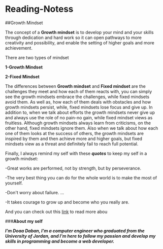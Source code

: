 # Reading-Notess
##Growth Mindset

The concept of a **Growth mindset** is to develop your mind and your skills through dedication and hard work so it can open pathways to more creativity and possibility, and enable the setting of higher goals and more achievement.

There are two types of mindset

**1-Growth Mindset**

**2-Fixed Mindset**

The differences between **Growth mindset** and **Fixed mindset** are the challenges they meet and how each of them reacts with, you can simply see the growth mindsets embrace the challenges, while fixed mindsets avoid them. 
As well as, how each of them deals with obstacles and how growth mindsets persist, while, fixed mindsets lose focus and give up.
In addition to, when we talk about efforts the growth mindsets never give up and always use the role of no pain-no gain, while fixed mindset views as fruitless. Although growth mindsets always learn from criticisms, on the other hand, fixed mindsets ignore them.
Also when we talk about how each one of them looks at the success of others, the growth mindsets are inspired by them and then achieve more and higher goals, but fixed mindsets view as a threat and definitely fail to reach full potential. 

Finally, I always remind my self with these ***quotes*** to keep my self in a growth mindset:

-Great works are performed, not by strength, but by perseverance.

-The very best thing you can do for the whole world is to make the most of yourself.

-Don't worry about failure. ...

-It takes courage to grow up and become who you really are.

And you can check out this [link](https://www.atlassian.com/blog/inside-atlassian/growth-mindset) to read more abou

###**About my self**

***I'm Doaa Daban, I'm a computer engineer who graduated from the University of Jordan, and I'm here to follow my passion and develop my skills in programming and become a web developer.***        
